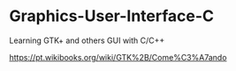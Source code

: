 # Graphics-User-Interface-C
Learning GTK+ and others GUI with C/C++

https://pt.wikibooks.org/wiki/GTK%2B/Come%C3%A7ando
